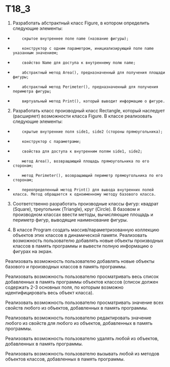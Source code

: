 # T18_3

1) Разработать абстрактный класс Figure, в котором определить следующие элементы:

-         скрытое внутреннее поле name (название фигуры);

-         конструктор с одним параметром, инициализирующий поле name указанным значением;

-         свойство Name для доступа к внутреннему полю name;

-         абстрактный метод Area(), предназначенный для получения площади фигуры;

-         абстрактный метод Perimeter(), предназначенный для получения периметра фигуры;

-         виртуальный метод Print(), который выводит информацию о фигуре.

2) Разработать класс производный класс Rectangle, который наследует (расширяет) возможности класса Figure. В классе реализовать следующие элементы:

-         скрытые внутренние поля side1, side2 (стороны прямоугольника);

-         конструктор с параметрами;

-         свойства для доступа к внутренним полям side1, side2;

-         метод Area(), возвращающий площадь прямоугольника по его сторонам;

-         метод Perimeter(), возвращающий периметр прямоугольника по его сторонам;

-         переопределенный метод Print() для вывода внутренних полей класса. Метод обращается к одноименному методу базового класса.

3) Соответственно разработать производные классы фигур: квадрат (Square), треугольник (Triangle), круг (Circle). В базовом и производном классах ввести методы, вычисляющие площадь и периметр фигур, выводящие наименование фигуры.

4) В классе Program создать массив/параметризованную коллекцию объектов этих классов в динамической памяти. Реализовать возможность пользователю добавлять новые объекты производных классов в память программы и вывести полную информацию о фигурах на экран.

Реализовать возможность пользователю добавлять новые объекты базового и производных классов в память программы.

Реализовать возможность пользователю просматривать весь список добавленных в память программы объектов классов (список должен содержать 2-3 основных поля, по которым возможно идентифицировать весь объект класса).

Реализовать возможность пользователю просматривать значение всех свойств любого из объектов, добавленных в память программы.

Реализовать возможность пользователю редактировать значение любого из свойств для любого из объектов, добавленных в память программы.

Реализовать возможность пользователю удалять любой из объектов, добавленных в память программы.

Реализовать возможность пользователю вызывать любой из методов объектов классов, добавленных в память программы.
